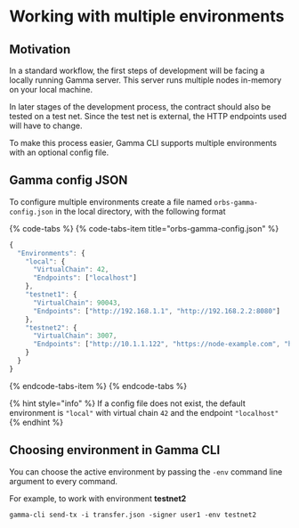 # Working with multiple environments

## Motivation

In a standard workflow, the first steps of development will be facing a locally running Gamma server. This server runs multiple nodes in-memory on your local machine.

In later stages of the development process, the contract should also be tested on a test net. Since the test net is external, the HTTP endpoints used will have to change.

To make this process easier, Gamma CLI supports multiple environments with an optional config file.

## Gamma config JSON

To configure multiple environments create a file named `orbs-gamma-config.json` in the local directory, with the following format

{% code-tabs %}
{% code-tabs-item title="orbs-gamma-config.json" %}
```javascript
{
  "Environments": {
    "local": {
      "VirtualChain": 42,
      "Endpoints": ["localhost"]
    },
    "testnet1": {
      "VirtualChain": 90043,
      "Endpoints": ["http://192.168.1.1", "http://192.168.2.2:8080"]
    },
    "testnet2": {
      "VirtualChain": 3007,
      "Endpoints": ["http://10.1.1.122", "https://node-example.com", "http://another.io:8081"]
    }
  }
}
```
{% endcode-tabs-item %}
{% endcode-tabs %}

{% hint style="info" %}
If a config file does not exist, the default environment is `"local"` with virtual chain `42` and the endpoint `"localhost"`
{% endhint %}

## Choosing environment in Gamma CLI

You can choose the active environment by passing the `-env` command line argument to every command. 

For example, to work with environment **testnet2**

```text
gamma-cli send-tx -i transfer.json -signer user1 -env testnet2
```

